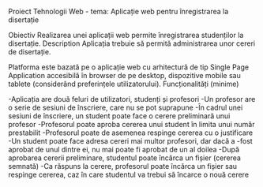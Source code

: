 Proiect Tehnologii Web - tema: Aplicație web pentru înregistrarea la disertație

Obiectiv
Realizarea unei aplicații web permite înregistrarea studenților la disertație.
Description
Aplicația trebuie să permită administrarea unor cereri de disertație.

Platforma este bazată pe o aplicație web cu arhitectură de tip Single Page Application accesibilă în browser de pe desktop, dispozitive mobile sau tablete (considerând preferințele utilizatorului).
Funcționalități (minime)

-Aplicația are două feluri de utilizatori, studenți și profesori
-Un profesor are o serie de sesiuni de înscriere, care nu se pot suprapune
-În cadrul unei sesiuni de înscriere, un student poate face o cerere preliminară unui profesor
-Profesorul poate aproba cererea unui student în limita unui număr prestabilit
-Profesorul poate de asemenea respinge cererea cu o justificare
-Un student poate face adresa cereri mai multor profesori, dar dacă a -fost aprobat de unul dintre ei, nu mai poate fi aprobat de un al doilea
-După aprobarea cererii preliminare, studentul poate încărca un fișier (cererea semnată)
-Ca răspuns la cerere, profesorul poate încărca un fișier sau respinge cererea, caz în care studentul va trebui să încarce o nouă cerere
